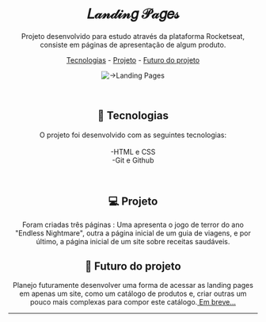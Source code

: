 <!--fzr readme com arte e algumas informações, e tentar juntar os 3 desafios em um site só-->
<h1 align="center">𝐿𝒶𝓃𝒹𝒾𝓃𝑔 𝒫𝒶𝑔𝑒𝓈</h1>

<p align="center">Projeto desenvolvido para estudo através da plataforma Rocketseat, consiste em páginas de apresentação de algum produto.</p>

<p align=center>
<a href="#-tecnologias">Tecnologias</a>
-
<a href="#-projeto">Projeto</a>
-
<a href="#-ideias">Futuro do projeto</a>
</p>

<p align="center">
<img alt="->Landing Pages" src="./.github/lp-readme.jpg"
/></p>

<br/>
<h2 align="center">🔎 Tecnologias</h2>

<p align="center">
O projeto foi desenvolvido com as seguintes tecnologias:
<br/><br/>
-HTML e CSS <br />
-Git e Github
</p>

<br />

<h2 align="center">💻 Projeto</h2>

<p align="center">
Foram criadas três páginas : Uma apresenta o jogo de terror do ano "Endless Nightmare", outra a página inicial de um guia de viagens, e por último, a página inicial de um site sobre receitas saudáveis.
<br />

<h2 align="center">📝 Futuro do projeto</h2>

<p align="center">
Planejo futuramente desenvolver uma forma de acessar as landing pages em apenas um site, como um catálogo de produtos e, criar outras um pouco mais complexas para compor este catálogo.<a href="#"> Em breve...</a>
<br />

---
